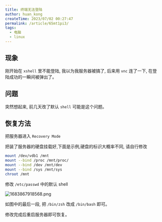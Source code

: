 ```yaml
---
title: 终端无法登陆
author: huan_kong
createTime: 2023/07/02 00:27:47
permalink: /article/65mt1pi3/
tags: 
  - 电脑
  - linux
---
```


## 现象

刚开始在 `xshell` 里不能登陆, 我以为我服务器被搞了,
后来用 `vnc` 连了一下, 在登陆成功的一瞬间被弹出了。

## 问题

突然想起来, 前几天改了默认 `shell` 可能是这个问题。

## 恢复方法

把服务器进入 `Recovery Mode`

把装了服务器的硬盘挂载好,下面是示例,硬盘的标识大概率不同, 请自行修改

~~~bash
mount /dev/vdb1 /mnt
mount --bind /proc /mnt/proc/
mount --bind /dev /mnt/dev
mount --bind /sys /mnt/sys
chroot /mnt
~~~

修改 `/etc/passwd` 中的默认 shell

![1683867918568.png](https://img.huankong.top/i/2023/05/12/645dc90f8bf53.png)

如图中的最后一段, 把 `/bin/zsh` 改成 `/bin/bash` 即可。

修改完成后重启服务器即可恢复。
